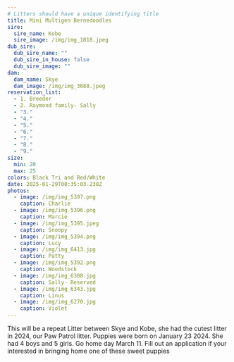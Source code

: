 ```yaml
---
# Litters should have a unique identifying title
title: Mini Multigen Bernedoodles
sire:
  sire_name: Kobe
  sire_image: /img/img_1818.jpeg
dub_sire:
  dub_sire_name: ""
  dub_sire_in_house: false
  dub_sire_image: ""
dam:
  dam_name: Skye
  dam_image: /img/img_3688.jpeg
reservation_list:
  - 1. Breeder
  - 2. Raymond family- Sally
  - "3."
  - "4."
  - "5."
  - "6."
  - "7."
  - "8."
  - "9."
size:
  min: 20
  max: 25
colors: Black Tri and Red/White
date: 2025-01-29T00:35:03.238Z
photos:
  - image: /img/img_5397.png
    caption: Charlie
  - image: /img/img_5396.png
    caption: Marcie
  - image: /img/img_5395.jpeg
    caption: Snoopy
  - image: /img/img_5394.png
    caption: Lucy
  - image: /img/img_6413.jpg
    caption: Patty
  - image: /img/img_5392.png
    caption: Woodstock
  - image: /img/img_6308.jpg
    caption: Sally- Reserved
  - image: /img/img_6343.jpg
    caption: Linus
  - image: /img/img_6270.jpg
    caption: Violet
---
```

This will be a repeat Litter between Skye and Kobe, she had the cutest litter in 2024, our Paw Patrol litter. Puppies were born on January 23 2024. She had 4 boys and 5 girls. Go home day March 11. Fill out an application if your interested in bringing home one of these sweet puppies